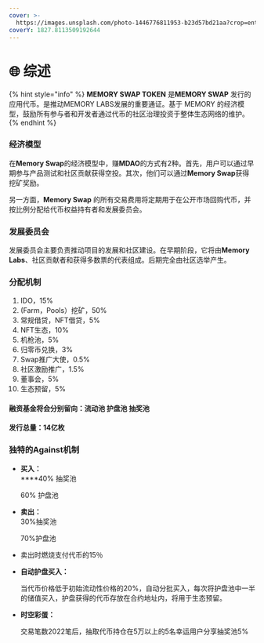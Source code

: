 ```yaml
---
cover: >-
  https://images.unsplash.com/photo-1446776811953-b23d57bd21aa?crop=entropy&cs=srgb&fm=jpg&ixid=MnwxOTcwMjR8MHwxfHNlYXJjaHw5fHxzcGFjZXxlbnwwfHx8fDE2NTIyOTk0MzA&ixlib=rb-1.2.1&q=85
coverY: 1827.8113509192644
---
```


# 🌐 综述

{% hint style="info" %}
**MEMORY SWAP TOKEN** 是**MEMORY SWAP** 发行的应用代币。是推动MEMORY LABS发展的重要通证。基于 MEMORY 的经济模型，鼓励所有参与者和开发者通过代币的社区治理投资于整体生态网络的维护。
{% endhint %}

### 经济模型

在**Memory Swap**的经济模型中，赚**MDAO**的方式有2种。首先，用户可以通过早期参与产品测试和社区贡献获得空投。其次，他们可以通过**Memory Swap**获得挖矿奖励。

另一方面，**Memory Swap** 的所有交易费用将定期用于在公开市场回购代币，并按比例分配给代币权益持有者和发展委员会。

### 发展委员会

发展委员会主要负责推动项目的发展和社区建设。在早期阶段，它将由**Memory Labs**、社区贡献者和获得多数票的代表组成。后期完全由社区选举产生。

### 分配机制

1. IDO，15%
2. (Farm，Pools）挖矿，50%
3. 常规借贷，NFT借贷，5%
4. NFT生态，10%
5. 机枪池，5%
6. 归零币兑换，3%
7. Swap推广大使，0.5%
8. 社区激励推广，1.5%
9. 董事会，5%
10. 生态预留，5%

#### 融资基金将会分别留向：流动池  护盘池  抽奖池&#x20;

#### 发行总量：14亿枚



### **独特的Against机制**

*   **买入：**\
    ****40% 抽奖池

    60% 护盘池
*   **卖出：**\
    30%抽奖池

    70%护盘池
* 卖出时燃烧支付代币的15％
*   **自动护盘买入：**

    当代币价格低于初始流动性价格的20%，自动分批买入，每次将护盘池中一半的储值买入，护盘获得的代币存放在合约地址内，将用于生态预留。
*   **时空彩蛋：**

    交易笔数2022笔后，抽取代币持仓在5万以上的5名幸运用户分享抽奖池5%
